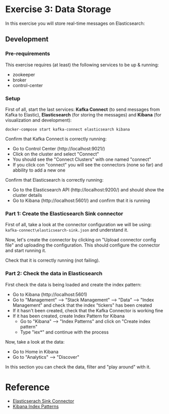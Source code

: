 # Exercise 3: Data Storage

In this exercise you will store real-time messages on Elasticsearch:

## Development

### Pre-requirements

This exercise requires (at least) the following services to be up & running:

* zookeeper
* broker
* control-center

### Setup

First of all, start the last services: **Kafka Connect** (to send messages from Kafka to Elastic), **Elasticsearch** (for storing the messages) and **Kibana** (for visualization and development):

```
docker-compose start kafka-connect elasticsearch kibana
```

Confirm that Kafka Connect is correctly running:

* Go to Control Center (http://localhost:9021/)
* Click on the cluster and select "Connect"
* You should see the "Connect Clusters" with one named "connect"
* If you click con "connect" you will see the connectors (none so far) and abbility to add a new one

Confirm that Elasticsearch is correctly running:

* Go to the Elasticsearch API (http://localhost:9200/) and should show the cluster details
* Go to Kibana (http://localhost:5601/) and confirm that it is running

### Part 1: Create the Elasticsearch Sink connector

First of all, take a look at the connector configuration we will be using: `kafka-connect\elasticsearch-sink.json` and understand it.

Now, let's create the connector by clicking on "Upload connector config file" and uploading the configuration. This should configure the connector and start running it.

Check that it is correctly running (not failing).

### Part 2: Check the data in Elasticsearch

First check the data is being loaded and create the index pattern:

* Go to Kibana (http://localhost:5601)
* Go to "Management" --> "Stack Management" --> "Data" --> "Index Management" and check that the index "tickers" has been created
* If it hasn't been created, check that the Kafka Connector is working fine
* If it has been created, create Index Pattern for Kibana
  * Go to "Kibana" --> "Index Patterns" and click on "Create index pattern"
  * Type "iex*" and continue with the process

Now, take a look at the data:

* Go to Home in Kibana
* Go to "Analytics" --> "Discover"

In this section you can check the data, filter and "play around" with it.

# Reference

* [Elasticserach Sink Connector](https://docs.confluent.io/kafka-connect-elasticsearch/current/index.html)
* [Kibana Index Patterns](https://www.elastic.co/guide/en/kibana/current/index-patterns.html)